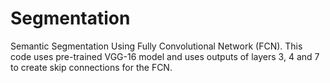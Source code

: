 # Segmentation
Semantic Segmentation Using Fully Convolutional Network (FCN). This code uses pre-trained VGG-16 model and uses outputs of layers 3, 4 and 7 to create skip
connections for the FCN.



